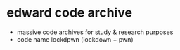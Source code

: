 # edward code archive 
- massive code archives for study & research purposes
- code name lockdpwn (lockdown + pwn)
